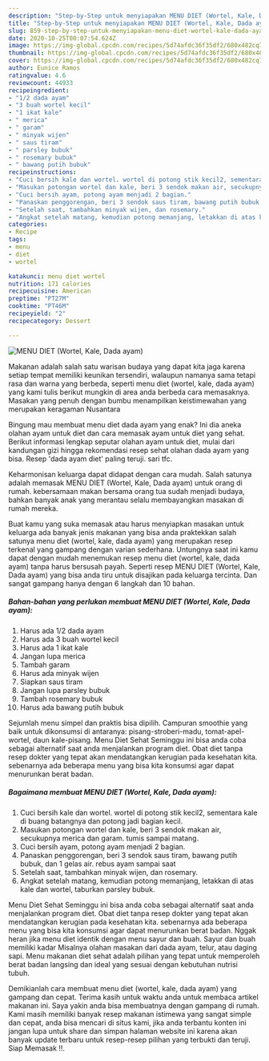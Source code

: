 ```yaml
---
description: "Step-by-Step untuk menyiapakan MENU DIET (Wortel, Kale, Dada ayam) teraktual"
title: "Step-by-Step untuk menyiapakan MENU DIET (Wortel, Kale, Dada ayam) teraktual"
slug: 859-step-by-step-untuk-menyiapakan-menu-diet-wortel-kale-dada-ayam-teraktual
date: 2020-10-25T00:07:54.624Z
image: https://img-global.cpcdn.com/recipes/5d74afdc36f35df2/680x482cq70/menu-diet-wortel-kale-dada-ayam-foto-resep-utama.jpg
thumbnail: https://img-global.cpcdn.com/recipes/5d74afdc36f35df2/680x482cq70/menu-diet-wortel-kale-dada-ayam-foto-resep-utama.jpg
cover: https://img-global.cpcdn.com/recipes/5d74afdc36f35df2/680x482cq70/menu-diet-wortel-kale-dada-ayam-foto-resep-utama.jpg
author: Eunice Ramos
ratingvalue: 4.6
reviewcount: 44933
recipeingredient:
- "1/2 dada ayam"
- "3 buah wortel kecil"
- "1 ikat kale"
- " merica"
- " garam"
- " minyak wijen"
- " saus tiram"
- " parsley bubuk"
- " rosemary bubuk"
- " bawang putih bubuk"
recipeinstructions:
- "Cuci bersih kale dan wortel. wortel di potong stik kecil2, sementara kale di buang batangnya dan potong jadi bagian kecil."
- "Masukan potongan wortel dan kale, beri 3 sendok makan air, secukupnya merica dan garam. tumis sampai matang."
- "Cuci bersih ayam, potong ayam menjadi 2 bagian."
- "Panaskan penggorengan, beri 3 sendok saus tiram, bawang putih bubuk, dan 1 gelas air. rebus ayam sampai saat"
- "Setelah saat, tambahkan minyak wijen, dan rosemary."
- "Angkat setelah matang, kemudian potong memanjang, letakkan di atas kale dan wortel, taburkan parsley bubuk."
categories:
- Recipe
tags:
- menu
- diet
- wortel

katakunci: menu diet wortel 
nutrition: 171 calories
recipecuisine: American
preptime: "PT27M"
cooktime: "PT46M"
recipeyield: "2"
recipecategory: Dessert

---
```



![MENU DIET (Wortel, Kale, Dada ayam)](https://img-global.cpcdn.com/recipes/5d74afdc36f35df2/680x482cq70/menu-diet-wortel-kale-dada-ayam-foto-resep-utama.jpg)

Makanan adalah salah satu warisan budaya yang dapat kita jaga karena setiap tempat memiliki keunikan tersendiri, walaupun namanya sama tetapi rasa dan warna yang berbeda, seperti menu diet (wortel, kale, dada ayam) yang kami tulis berikut mungkin di area anda berbeda cara memasaknya. Masakan yang penuh dengan bumbu menampilkan keistimewahan yang merupakan keragaman Nusantara

Bingung mau membuat menu diet dada ayam yang enak? Ini dia aneka olahan ayam untuk diet dan cara memasak ayam untuk diet yang sehat. Berikut informasi lengkap seputar olahan ayam untuk diet, mulai dari kandungan gizi hingga rekomendasi resep sehat olahan dada ayam yang bisa. Resep &#39;dada ayam diet&#39; paling teruji. sari tfc.

Keharmonisan keluarga dapat didapat dengan cara mudah. Salah satunya adalah memasak MENU DIET (Wortel, Kale, Dada ayam) untuk orang di rumah. kebersamaan makan bersama orang tua sudah menjadi budaya, bahkan banyak anak yang merantau selalu membayangkan masakan di rumah mereka.

Buat kamu yang suka memasak atau harus menyiapkan masakan untuk keluarga ada banyak jenis makanan yang bisa anda praktekkan salah satunya menu diet (wortel, kale, dada ayam) yang merupakan resep terkenal yang gampang dengan varian sederhana. Untungnya saat ini kamu dapat dengan mudah menemukan resep menu diet (wortel, kale, dada ayam) tanpa harus bersusah payah.
Seperti resep MENU DIET (Wortel, Kale, Dada ayam) yang bisa anda tiru untuk disajikan pada keluarga tercinta. Dan sangat gampang hanya dengan 6 langkah dan 10 bahan.


<!--inarticleads1-->

##### Bahan-bahan yang perlukan membuat MENU DIET (Wortel, Kale, Dada ayam):

1. Harus ada 1/2 dada ayam
1. Harus ada 3 buah wortel kecil
1. Harus ada 1 ikat kale
1. Jangan lupa  merica
1. Tambah  garam
1. Harus ada  minyak wijen
1. Siapkan  saus tiram
1. Jangan lupa  parsley bubuk
1. Tambah  rosemary bubuk
1. Harus ada  bawang putih bubuk


Sejumlah menu simpel dan praktis bisa dipilih. Campuran smoothie yang baik untuk dikonsumsi di antaranya: pisang-stroberi-madu, tomat-apel-wortel, daun kale-pisang. Menu Diet Sehat Seminggu ini bisa anda coba sebagai alternatif saat anda menjalankan program diet. Obat diet tanpa resep dokter yang tepat akan mendatangkan kerugian pada kesehatan kita. sebenarnya ada beberapa menu yang bisa kita konsumsi agar dapat menurunkan berat badan. 

<!--inarticleads2-->

##### Bagaimana membuat  MENU DIET (Wortel, Kale, Dada ayam):

1. Cuci bersih kale dan wortel. wortel di potong stik kecil2, sementara kale di buang batangnya dan potong jadi bagian kecil.
1. Masukan potongan wortel dan kale, beri 3 sendok makan air, secukupnya merica dan garam. tumis sampai matang.
1. Cuci bersih ayam, potong ayam menjadi 2 bagian.
1. Panaskan penggorengan, beri 3 sendok saus tiram, bawang putih bubuk, dan 1 gelas air. rebus ayam sampai saat
1. Setelah saat, tambahkan minyak wijen, dan rosemary.
1. Angkat setelah matang, kemudian potong memanjang, letakkan di atas kale dan wortel, taburkan parsley bubuk.


Menu Diet Sehat Seminggu ini bisa anda coba sebagai alternatif saat anda menjalankan program diet. Obat diet tanpa resep dokter yang tepat akan mendatangkan kerugian pada kesehatan kita. sebenarnya ada beberapa menu yang bisa kita konsumsi agar dapat menurunkan berat badan. Nggak heran jika menu diet identik dengan menu sayur dan buah. Sayur dan buah memiliki kadar Misalnya olahan masakan dari dada ayam, telur, atau daging sapi. Menu makanan diet sehat adalah pilihan yang tepat untuk memperoleh berat badan langsing dan ideal yang sesuai dengan kebutuhan nutrisi tubuh. 

Demikianlah cara membuat menu diet (wortel, kale, dada ayam) yang gampang dan cepat. Terima kasih untuk waktu anda untuk membaca artikel makanan ini. Saya yakin anda bisa membuatnya dengan gampang di rumah. Kami masih memiliki banyak resep makanan istimewa yang sangat simple dan cepat, anda bisa mencari di situs kami, jika anda terbantu konten ini jangan lupa untuk share dan simpan halaman website ini karena akan banyak update terbaru untuk resep-resep pilihan yang terbukti dan teruji. Siap Memasak !!. 
